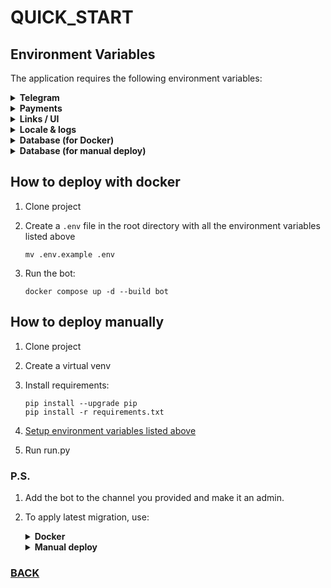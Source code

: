 # QUICK_START

## Environment Variables

The application requires the following environment variables:

<details>
<summary><b>Telegram</b></summary>

| Variable                                   | Description                                  |
|--------------------------------------------|----------------------------------------------|
| [BOT_TOKEN](https://telegram.me/BotFather) | Telegram Bot API token for bot functionality |
| [OWNER_ID](https://telegram.me/myidbot)    | Owner's ID in Telegram                       |

</details>

<details>
<summary><b>Payments</b></summary>

| Variable                                                                                  | Description                                                                                                 |
|-------------------------------------------------------------------------------------------|-------------------------------------------------------------------------------------------------------------|
| [TELEGRAM_PROVIDER_TOKEN](https://core.telegram.org/bots/payments#getting-a-token)        | Provider's token for accepting payments                                                                     |
| [CRYPTO_PAY_TOKEN](https://help.send.tg/en/articles/10279948-crypto-pay-api#h_020215e6d7) | CryptoPay API token (initially disabled)                                                                    |
| STARS_PER_VALUE                                                                           | the equivalent of stars per unit of currency (to disable this payment method, set 0)                        |
| PAY_CURRENCY                                                                              | the currency for paying the invoice (for Crypto Bot and Telegram Pay) and the displayed currency in the bot |
| REFERRAL_PERCENT                                                                          | percentage of the referral deposit (initially disabled)                                                     |
| PAYMENT_TIME                                                                              | PAYMENT_TIME - time allotted for payment (CryptoPay) in seconds (initially 1800 sec)                        |
| MIN_AMOUNT                                                                                | minimum amount for crediting (initially 20)                                                                 |
| MAX_AMOUNT                                                                                | maximum amount for crediting (initially 10_000)                                                             |

</details>

<details>
<summary><b>Links / UI</b></summary>

| Variable    | Description                                                                                                                            |
|-------------|----------------------------------------------------------------------------------------------------------------------------------------|
| CHANNEL_URL | Telegram channel link. Notifications about assortment updates will occur there. (only works with public channels) (initially disabled) |
| HELPER_URL  | telegram username for help (initially disabled)                                                                                        |
| RULES       | rules for using the bot (initially disabled)                                                                                           |

</details>

<details>
<summary><b>Locale & logs</b></summary>

| Variable      | Description                                                                                                                   |
|---------------|-------------------------------------------------------------------------------------------------------------------------------|
| BOT_LOCALE    | localization language (options: ru, en) (initially ru)                                                                        |
| BOT_LOGFILE   | If you want to change the path to the BOT_LOGFILE, set it as an environment variable (initially in the root of the project)   |
| BOT_AUDITFILE | If you want to change the path to the BOT_AUDITFILE, set it as an environment variable (initially in the root of the project) |
| LOG_TO_STDOUT | logging in the console (initially enabled) (options: 1, 0)                                                                    |
| LOG_TO_FILE   | logging to files (BOT_LOGFILE, BOT_AUDITFILE) (initially enabled) (options: 1, 0)                                             |
| DEBUG         | DEBUG mode for logging (initially disabled) (options 1, 0)                                                                    |

</details>

<details>
<summary><b>Database (for Docker)</b></summary>

| Variable          | Description                                                                                           |
|-------------------|-------------------------------------------------------------------------------------------------------|
| POSTGRES_DB       | PostgreSQL database name                                                                              |
| POSTGRES_USER     | PostgreSQL username (initially postgres)                                                              |
| POSTGRES_PASSWORD | PostgreSQL password.                                                                                  |
| DB_PORT           | PostgreSQL port (initially 5432)                                                                      |
| DB_DRIVER         | Driver for database (initially postgresql+psycopg2) (Dont change if you dont know what you are doing) |

</details>


<details>
<summary><b>Database (for manual deploy)</b></summary>

[Setup](https://docs.sqlalchemy.org/en/20/core/engines.html#database-urls) [DATABASE_URL](../bot/misc/env.py) (supports:
PostgreSQL, MySQL, sqlite3, etc)
</details>

## How to deploy with docker

1. Clone project
2. Create a `.env` file in the root directory with all the environment variables listed above

    ```
    mv .env.example .env
    ```

3. Run the bot:

    ```
    docker compose up -d --build bot
    ```

## How to deploy manually

1. Clone project
2. Create a virtual venv
3. Install requirements:
    ```
    pip install --upgrade pip
    pip install -r requirements.txt
    ```
4. [Setup environment variables listed above](https://stackoverflow.com/questions/42708389/how-to-set-environment-variables-in-pycharm)

5. Run run.py

### P.S.

1. Add the bot to the channel you provided and make it an admin.
2. To apply latest migration, use:
    <details>
    <summary><b>Docker</b></summary>

    ```
    docker compose run --rm bot alembic upgrade head
    ```
    </details>

    <details>
    <summary><b>Manual deploy</b></summary>

    ```
    alembic upgrade head
    ```
    </details>

### [BACK](../README.md)